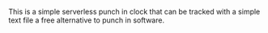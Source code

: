 This is a simple serverless punch in clock that can be tracked with a simple text file a free alternative to punch in software.
